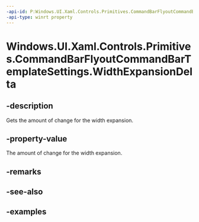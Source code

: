 ```yaml
---
-api-id: P:Windows.UI.Xaml.Controls.Primitives.CommandBarFlyoutCommandBarTemplateSettings.WidthExpansionDelta
-api-type: winrt property
---
```


<!-- Property syntax.
public double WidthExpansionDelta { get; }
-->

# Windows.UI.Xaml.Controls.Primitives.CommandBarFlyoutCommandBarTemplateSettings.WidthExpansionDelta

## -description

Gets the amount of change for the width expansion.

## -property-value

The amount of change for the width expansion.

## -remarks

## -see-also

## -examples

